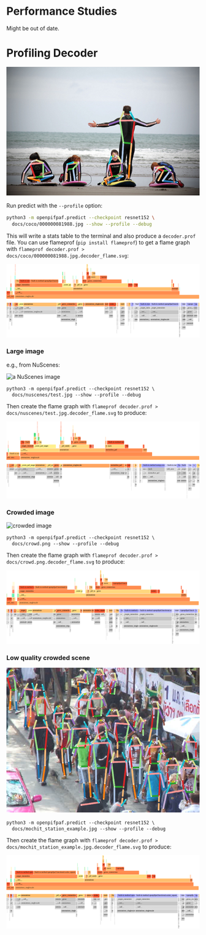 # Performance Studies

Might be out of date.


# Profiling Decoder

![a COCO image](coco/000000081988.jpg.skeleton.png)

Run predict with the `--profile` option:

```sh
python3 -m openpifpaf.predict --checkpoint resnet152 \
  docs/coco/000000081988.jpg --show --profile --debug
```

This will write a stats table to the terminal and also produce a `decoder.prof` file.
You can use flameprof (`pip install flameprof`) to get a flame graph with
`flameprof decoder.prof > docs/coco/000000081988.jpg.decoder_flame.svg`:

![flame graph for decoder on a COCO image](coco/000000081988.jpg.decoder_flame.svg)


### Large image

e.g., from NuScenes:

![a NuScenes image](nuscenes/test.jpg.skeleton.png)

```
python3 -m openpifpaf.predict --checkpoint resnet152 \
  docs/nuscenes/test.jpg --show --profile --debug
```

Then create the flame graph with
`flameprof decoder.prof > docs/nuscenes/test.jpg.decoder_flame.svg` to produce:

![flame graph for decoder on a NuScenes image](nuscenes/test.jpg.decoder_flame.svg)


### Crowded image

![crowded image](crowd.png.skeleton.png)

```
python3 -m openpifpaf.predict --checkpoint resnet152 \
  docs/crowd.png --show --profile --debug
```

Then create the flame graph with
`flameprof decoder.prof > docs/crowd.png.decoder_flame.svg` to produce:

![flame graph for decoder on a crowded image](crowd.png.decoder_flame.svg)


### Low quality crowded scene

![Mochit station image](mochit_station_example.jpg.skeleton.png)

```
python3 -m openpifpaf.predict --checkpoint resnet152 \
  docs/mochit_station_example.jpg --show --profile --debug
```

Then create the flame graph with
`flameprof decoder.prof > docs/mochit_station_example.jpg.decoder_flame.svg` to produce:

![flame graph for decoder on a Mochit station image](mochit_station_example.jpg.decoder_flame.svg)
